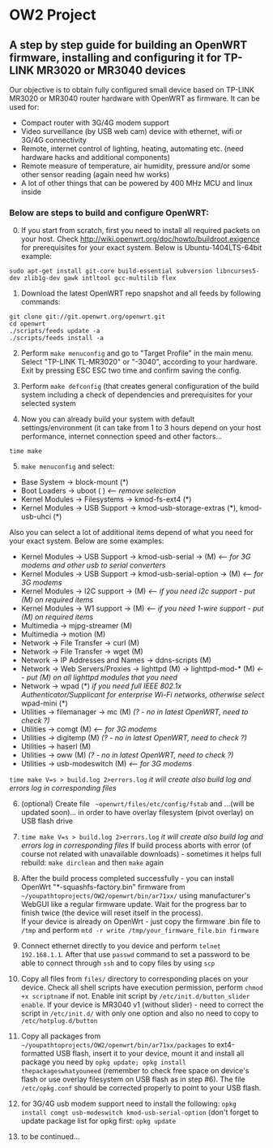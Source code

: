 OW2 Project
===

A step by step guide for building an OpenWRT firmware, installing and configuring it for TP-LINK MR3020 or MR3040 devices
---

Our objective is to obtain fully configured small device based on TP-LINK MR3020 or MR3040 router hardware with OpenWRT as firmware. It can be used for:
* Compact router with 3G/4G modem support
* Video surveillance (by USB web cam) device with ethernet, wifi or 3G/4G connectivity
* Remote, internet control of lighting, heating, automating etc. (need hardware hacks and additional components)
* Remote measure of temperature, air humidity, pressure and/or some other sensor reading (again need hw works)
* A lot of other things that can be powered by 400 MHz MCU and linux inside

### Below are steps to build and configure OpenWRT:

0)  If you start from scratch, first you need to install all required packets on your host. Check http://wiki.openwrt.org/doc/howto/buildroot.exigence for prerequisites for your exact system. Below is Ubuntu-1404LTS-64bit example:

`sudo apt-get install git-core build-essential subversion libncurses5-dev zlib1g-dev gawk intltool gcc-multilib flex`

1)  Download the latest OpenWRT repo snapshot and all feeds by following commands:

`git clone git://git.openwrt.org/openwrt.git`  
`cd openwrt`  
`./scripts/feeds update -a`  
`./scripts/feeds install -a` 

2)  Perform `make menuconfig` and go to "Target Profile" in the main menu. Select "TP-LINK TL-MR3020" or "-3040", according to your hardware. Exit by pressing ESC ESC two time and confirm saving the config.

3)  Perform `make defconfig` (that creates general configuration of the build system including a check of dependencies and prerequisites for your selected system

4)  Now you can already build your system with default settings/environment (it can take from 1 to 3 hours depend on your host performance, internet connection speed and other factors...

`time make`

5)  `make menuconfig` and select:
- Base System -> block-mount (\*)
- Boot Loaders -> uboot ( )   *<--  remove selection*
- Kernel Modules -> Filesystems -> kmod-fs-ext4 (\*)
- Kernel Modules -> USB Support -> kmod-usb-storage-extras (\*), kmod-usb-uhci (\*)

Also you can select a lot of additional items depend of what you need for your exact system. Below are some examples:
- Kernel Modules -> USB Support -> kmod-usb-serial ->  (M) *<--  for 3G modems and other usb to serial converters*
- Kernel Modules -> USB Support -> kmod-usb-serial-option ->  (M) *<--  for 3G modems*
- Kernel Modules -> I2C support -> (M)   *<--  if you need i2c support - put (M) on required items*
- Kernel Modules -> W1 support ->  (M)   *<--  if you need 1-wire support - put (M) on required items*
- Multimedia -> mjpg-streamer (M)
- Multimedia -> motion (M)
- Network -> File Transfer -> curl (M)
- Network -> File Transfer -> wget (M)
- Network -> IP Addresses and Names -> ddns-scripts (M)
- Network -> Web Servers/Proxies  -> lighttpd (M) -> lighttpd-mod-\* (M)  *<--  put (M) on all lighttpd modules that you need*
- Network -> wpad (\*) *if you need full IEEE 802.1x Authenticator/Supplicant for enterprise Wi-Fi networks, otherwise select*   wpad-mini (\*)
- Utilities -> filemanager -> mc (M)  *(? - no in latest OpenWRT, need to check ?)*
- Utilities -> comgt (M)  *<--  for 3G modems*
- Utilities -> digitemp (M)  *(? - no in latest OpenWRT, need to check ?)*
- Utilities -> haserl (M)
- Utilities -> oww (M) *(? - no in latest OpenWRT, need to check ?)*
- Utilities -> usb-modeswitch (M) *<--  for 3G modems*

`time make V=s > build.log 2>errors.log`  *it will create also build log and errors log in corresponding files*

6)  (optional) Create file ` ~openwrt/files/etc/config/fstab` and ...(will be updated soon)... in order to have overlay filesystem (pivot overlay) on USB flash drive

7)  `time make V=s > build.log 2>errors.log`  *it will create also build log and errors log in corresponding files* 
If build process aborts with error (of course not related with unavailable downloads) - sometimes it helps full rebuild: `make dirclean` and then `make` again

8)  After the build process completed successfully - you can install OpenWrt "\*-squashfs-factory.bin" firmware from `~/youpathtoprojects/OW2/openwrt/bin/ar71xx/` using manufacturer's WebGUI like a regular firmware update. Wait for the progress bar to finish twice (the device will reset itself in the process).  
If your device is already on OpenWrt - just copy the firmware .bin file to `/tmp` and perform `mtd -r write /tmp/your_firmware_file.bin firmware`

9)  Connect ethernet directly to you device and perform `telnet 192.168.1.1`. After that use `passwd` command to set a password to be able to connect through `ssh` and to copy files by using `scp`

10) Copy all files from `files/` directory to corresponding places on your device. Check all shell scripts have execution permission, perform `chmod +x scriptname` if not. Enable init script by `/etc/init.d/button_slider enable`. If your device is MR3040 v1 (without slider) - need to correct the script in `/etc/init.d/` with only one option and also no need to copy to `/etc/hotplug.d/button`

11) Copy all packages from `~/youpathtoprojects/OW2/openwrt/bin/ar71xx/packages` to ext4-formatted USB flash, insert it to your device, mount it and install all package you need by `opkg update; opkg install thepackageswhatyouneed` (remember to check free space on device's flash or use overlay filesystem on USB flash as in step #6). The file `/etc/opkg.conf` should be corrected properly to point to your USB flash.

12) for 3G/4G usb modem support need to install the following: `opkg install comgt usb-modeswitch kmod-usb-serial-option` (don't forget to update package list for opkg first: `opkg update`

13) to be continued...
